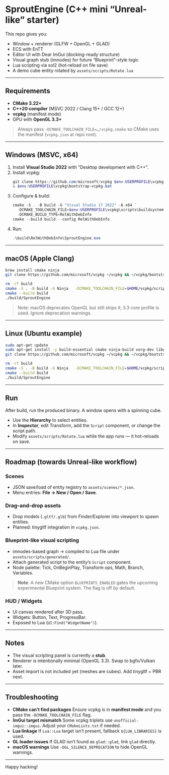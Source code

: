 # SproutEngine (C++ mini “Unreal-like” starter)

This repo gives you:
- Window + renderer (GLFW + OpenGL + GLAD)
- ECS with EnTT
- Editor UI with Dear ImGui (docking-ready structure)
- Visual graph stub (imnodes) for future “Blueprint”-style logic
- Lua scripting via sol2 (hot-reload on file save)
- A demo cube entity rotated by `assets/scripts/Rotate.lua`

---

## Requirements
- **CMake 3.22+**
- **C++20 compiler** (MSVC 2022 / Clang 15+ / GCC 12+)
- **vcpkg** (manifest mode)
- GPU with **OpenGL 3.3+**

> Always pass `-DCMAKE_TOOLCHAIN_FILE=…/vcpkg.cmake` so CMake uses the manifest (`vcpkg.json` at repo root).

---

## Windows (MSVC, x64)
1. Install **Visual Studio 2022** with “Desktop development with C++”.
2. Install vcpkg:
   ```powershell
   git clone https://github.com/microsoft/vcpkg $env:USERPROFILE\vcpkg
   & $env:USERPROFILE\vcpkg\bootstrap-vcpkg.bat
   ```
3. Configure & build:
   ```powershell
   cmake -S . -B build -G "Visual Studio 17 2022" -A x64 `
     -DCMAKE_TOOLCHAIN_FILE=$env:USERPROFILE\vcpkg\scripts\buildsystems\vcpkg.cmake `
     -DCMAKE_BUILD_TYPE=RelWithDebInfo
   cmake --build build --config RelWithDebInfo
   ```
4. Run:
   ```powershell
   .\build\RelWithDebInfo\SproutEngine.exe
   ```

---

## macOS (Apple Clang)
```bash
brew install cmake ninja
git clone https://github.com/microsoft/vcpkg ~/vcpkg && ~/vcpkg/bootstrap-vcpkg.sh

rm -rf build
cmake -S . -B build -G Ninja   -DCMAKE_TOOLCHAIN_FILE=$HOME/vcpkg/scripts/buildsystems/vcpkg.cmake
cmake --build build
./build/SproutEngine
```

> Note: macOS deprecates OpenGL but still ships it; 3.3 core profile is used. Ignore deprecation warnings.

---

## Linux (Ubuntu example)
```bash
sudo apt-get update
sudo apt-get install -y build-essential cmake ninja-build xorg-dev libglu1-mesa-dev
git clone https://github.com/microsoft/vcpkg ~/vcpkg && ~/vcpkg/bootstrap-vcpkg.sh

rm -rf build
cmake -S . -B build -G Ninja   -DCMAKE_TOOLCHAIN_FILE=$HOME/vcpkg/scripts/buildsystems/vcpkg.cmake
cmake --build build
./build/SproutEngine
```

---

## Run
After build, run the produced binary. A window opens with a spinning cube.

- Use the **Hierarchy** to select entities.
- In **Inspector**, edit Transform, add the `Script` component, or change the script path.
- Modify `assets/scripts/Rotate.lua` while the app runs — it hot-reloads on save.

---

## Roadmap (towards Unreal-like workflow)

### Scenes
- JSON save/load of entity registry to `assets/scenes/*.json`.
- Menu entries: **File → New / Open / Save**.

### Drag-and-drop assets
- Drop models (`.gltf/.glb`) from Finder/Explorer into viewport to spawn entities.
- Planned: tinygltf integration in `vcpkg.json`.

### Blueprint-like visual scripting
- imnodes-based graph → compiled to Lua file under `assets/scripts/generated/`.
- Attach generated script to the entity’s `Script` component.
- Node palette: Tick, OnBeginPlay, Transform ops, Math, Branch, Variables.
  
> **Note**: A new CMake option `BLUEPRINTS_ENABLED` gates the upcoming
> experimental Blueprint system. The flag is off by default.

### HUD / Widgets
- UI canvas rendered after 3D pass.
- Widgets: Button, Text, ProgressBar.
- Exposed to Lua (`UI:Find("WidgetName")`).

---

## Notes
- The visual scripting panel is currently a **stub**.
- Renderer is intentionally minimal (OpenGL 3.3). Swap to bgfx/Vulkan later.
- Asset import is not included yet (meshes are cubes). Add tinygltf + PBR next.

---

## Troubleshooting
- **CMake can’t find packages**
  Ensure vcpkg is in **manifest mode** and you pass the `-DCMAKE_TOOLCHAIN_FILE` flag.
- **ImGui target mismatch**
  Some vcpkg triplets use `unofficial-imgui::imgui`. Adjust your `CMakeLists.txt` if needed.
- **Lua linkage**
  If `Lua::Lua` target isn’t present, fallback `${LUA_LIBRARIES}` is used.
- **GL loader issues**
  If GLAD isn’t found as `glad::glad`, link `glad` directly.
- **macOS warnings**
  Use `-DGL_SILENCE_DEPRECATION` to hide OpenGL warnings.

---

Happy hacking!
